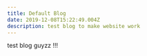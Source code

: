 ```yaml
---
title: Default Blog
date: 2019-12-08T15:22:49.004Z
description: test blog to make website work
---
```

test blog guyzz !!!

